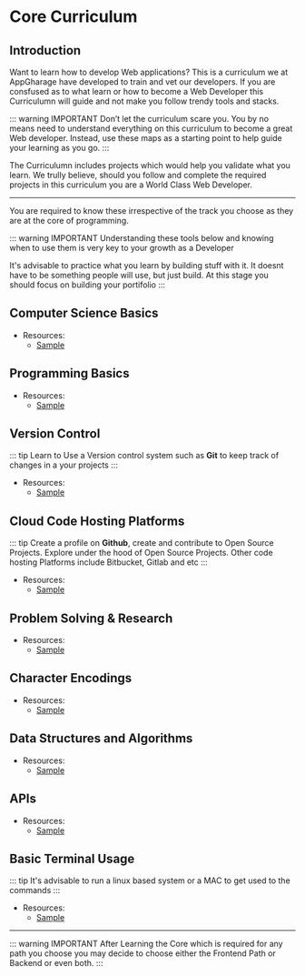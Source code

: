 # Core Curriculum <Badge text="Under Construction" type="warn"/> 


## Introduction
Want to learn how to develop Web applications? This is a curriculum we at AppGharage have developed to train and vet our developers. If you are 
consfused as to what learn or how to become a Web Developer this Curriculumn will guide and 
not make you follow trendy tools and stacks.

::: warning IMPORTANT
Don’t let the curriculum scare you. You by no means need to understand everything on this curriculum to become a great Web developer. 
Instead, use these maps as a starting point to help guide your learning as you go.
:::

The Curriculumn includes projects which would help you validate what you learn. We trully believe, should you follow and complete the required 
projects in this curriculum you are a World Class Web Developer. 

---
You are required to know these irrespective of the track you choose as they are at the core
of programming. 

::: warning IMPORTANT
Understanding these tools below and knowing when to use them is very key to your growth as a Developer

It's advisable to practice what you learn by building stuff with it. It doesnt have to be something people will use, but just build. 
At this stage you should focus on building your portifolio
:::

## Computer Science Basics
* Resources: 
    - [Sample](/#)


## Programming Basics
* Resources: 
    - [Sample](/#)


## Version Control
::: tip
Learn to Use a Version control system such as **Git** to keep track of changes in a your projects
:::
* Resources: 
    - [Sample](/#)


## Cloud Code Hosting Platforms
::: tip
Create a profile on **Github**, create and contribute to Open Source Projects.
Explore under the hood of Open Source Projects. Other code hosting Platforms include
Bitbucket, Gitlab and etc
:::
* Resources: 
    - [Sample](/#)


## Problem Solving & Research 
* Resources: 
    - [Sample](/#)


## Character Encodings
* Resources: 
    - [Sample](/#)


## Data Structures and Algorithms
* Resources: 
    - [Sample](/#)


## APIs
* Resources: 
    - [Sample](/#)


## Basic Terminal Usage 
::: tip
It's advisable to run a linux based system or a MAC to get used to the commands 
:::
* Resources: 
    - [Sample](/#)

---

::: warning IMPORTANT
After Learning the Core which is required for any path you choose you may decide to choose either the
Frontend Path or Backend or even both. 
:::